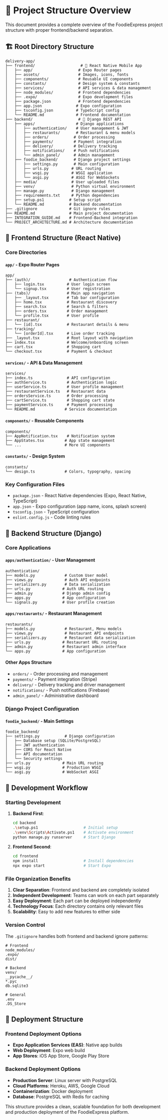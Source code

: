 # 📁 Project Structure Overview

This document provides a complete overview of the FoodieExpress project structure with proper frontend/backend separation.

## 🏗️ Root Directory Structure

```
delivery-app/
├── frontend/                    # 📱 React Native Mobile App
│   ├── app/                    # Expo Router pages
│   ├── assets/                 # Images, icons, fonts
│   ├── components/             # Reusable UI components
│   ├── constants/              # Design system & constants
│   ├── services/               # API services & data management
│   ├── node_modules/           # Frontend dependencies
│   ├── .expo/                  # Expo development files
│   ├── package.json            # Frontend dependencies
│   ├── app.json               # Expo configuration
│   ├── tsconfig.json          # TypeScript config
│   └── README.md              # Frontend documentation
├── backend/                    # 🔧 Django REST API
│   ├── apps/                  # Django applications
│   │   ├── authentication/    # User management & JWT
│   │   ├── restaurants/       # Restaurant & menu models
│   │   ├── orders/           # Order processing
│   │   ├── payments/         # Payment integration
│   │   ├── delivery/         # Delivery tracking
│   │   ├── notifications/    # Push notifications
│   │   └── admin_panel/      # Admin management
│   ├── foodie_backend/       # Django project settings
│   │   ├── settings.py       # Main configuration
│   │   ├── urls.py          # URL routing
│   │   ├── wsgi.py          # WSGI application
│   │   └── asgi.py          # ASGI for WebSockets
│   ├── media/               # User uploaded files
│   ├── venv/                # Python virtual environment
│   ├── manage.py            # Django management
│   ├── requirements.txt     # Python dependencies
│   ├── setup.ps1           # Setup script
│   └── README.md           # Backend documentation
├── .gitignore              # Git ignore rules
├── README.md               # Main project documentation
├── INTEGRATION_GUIDE.md    # Frontend-Backend integration
└── PROJECT_ARCHITECTURE.md # Architecture documentation
```

## 📱 Frontend Structure (React Native)

### Core Directories

#### `app/` - Expo Router Pages
```
app/
├── (auth)/                 # Authentication flow
│   ├── login.tsx          # User login screen
│   └── signup.tsx         # User registration
├── (tabs)/                # Main app navigation
│   ├── _layout.tsx        # Tab bar configuration
│   ├── home.tsx           # Restaurant discovery
│   ├── search.tsx         # Search & filters
│   ├── orders.tsx         # Order management
│   └── profile.tsx        # User profile
├── restaurant/
│   └── [id].tsx           # Restaurant details & menu
├── tracking/
│   └── [orderId].tsx      # Live order tracking
├── _layout.tsx            # Root layout with navigation
├── index.tsx              # Welcome/onboarding screen
├── cart.tsx               # Shopping cart
└── checkout.tsx           # Payment & checkout
```

#### `services/` - API & Data Management
```
services/
├── index.ts               # API configuration
├── authService.ts         # Authentication logic
├── userService.ts         # User profile management
├── restaurantService.ts   # Restaurant data
├── ordersService.ts       # Order processing
├── cartService.ts         # Shopping cart state
├── paymentService.ts      # Payment processing
└── README.md             # Service documentation
```

#### `components/` - Reusable Components
```
components/
├── AppNotification.tsx    # Notification system
├── AppStates.tsx         # App state management
└── ...                   # More UI components
```

#### `constants/` - Design System
```
constants/
└── design.ts             # Colors, typography, spacing
```

### Key Configuration Files
- `package.json` - React Native dependencies (Expo, React Native, TypeScript)
- `app.json` - Expo configuration (app name, icons, splash screen)
- `tsconfig.json` - TypeScript configuration
- `eslint.config.js` - Code linting rules

## 🔧 Backend Structure (Django)

### Core Applications

#### `apps/authentication/` - User Management
```
authentication/
├── models.py             # Custom User model
├── views.py              # Auth API endpoints
├── serializers.py        # Data serialization
├── urls.py              # Auth URL routing
├── admin.py             # Django admin config
├── apps.py              # App configuration
└── signals.py           # User profile creation
```

#### `apps/restaurants/` - Restaurant Management
```
restaurants/
├── models.py             # Restaurant, Menu models
├── views.py              # Restaurant API endpoints
├── serializers.py        # Restaurant data serialization
├── urls.py              # Restaurant URL routing
├── admin.py             # Restaurant admin interface
└── apps.py              # App configuration
```

#### Other Apps Structure
- `orders/` - Order processing and management
- `payments/` - Payment integration (Stripe)
- `delivery/` - Delivery tracking and driver management
- `notifications/` - Push notifications (Firebase)
- `admin_panel/` - Administrative dashboard

### Django Project Configuration

#### `foodie_backend/` - Main Settings
```
foodie_backend/
├── settings.py           # Django configuration
│   ├── Database setup (SQLite/PostgreSQL)
│   ├── JWT authentication
│   ├── CORS for React Native
│   ├── API documentation
│   └── Security settings
├── urls.py              # Main URL routing
├── wsgi.py              # Production WSGI
└── asgi.py              # WebSocket ASGI
```

## 🔄 Development Workflow

### Starting Development

1. **Backend First**:
   ```bash
   cd backend
   .\setup.ps1                    # Initial setup
   .\venv\Scripts\Activate.ps1    # Activate environment
   python manage.py runserver     # Start Django
   ```

2. **Frontend Second**:
   ```bash
   cd frontend
   npm install                    # Install dependencies
   npx expo start                 # Start Expo
   ```

### File Organization Benefits

1. **Clear Separation**: Frontend and backend are completely isolated
2. **Independent Development**: Teams can work on each part separately
3. **Easy Deployment**: Each part can be deployed independently
4. **Technology Focus**: Each directory contains only relevant files
5. **Scalability**: Easy to add new features to either side

### Version Control

The `.gitignore` handles both frontend and backend ignore patterns:
```
# Frontend
node_modules/
.expo/
dist/

# Backend  
venv/
__pycache__/
*.pyc
db.sqlite3

# General
.env
.DS_Store
```

## 🚀 Deployment Structure

### Frontend Deployment Options
- **Expo Application Services (EAS)**: Native app builds
- **Web Deployment**: Expo web build
- **App Stores**: iOS App Store, Google Play Store

### Backend Deployment Options
- **Production Server**: Linux server with PostgreSQL
- **Cloud Platforms**: Heroku, AWS, Google Cloud
- **Containerization**: Docker deployment
- **Database**: PostgreSQL with Redis for caching

This structure provides a clean, scalable foundation for both development and production deployment of the FoodieExpress platform.